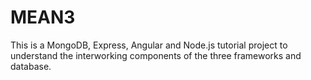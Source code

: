 # MEAN3

This is a MongoDB, Express, Angular and Node.js tutorial project to understand the interworking components of the three frameworks and database.
